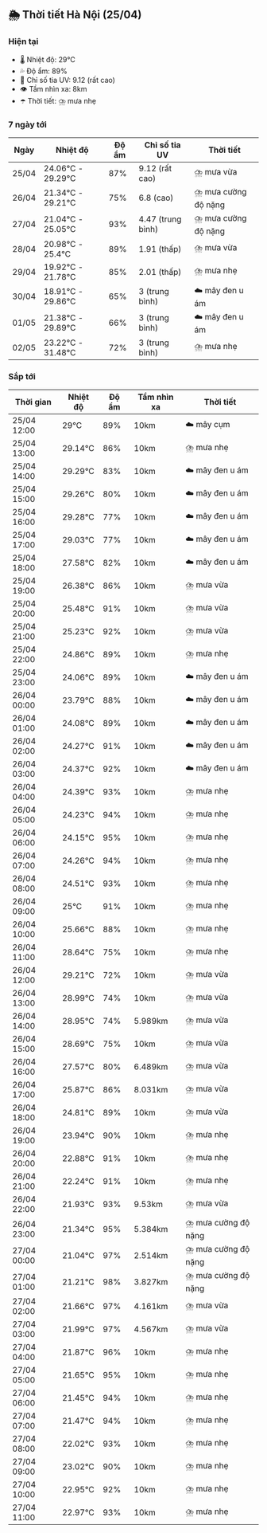 ## 🌦️ Thời tiết Hà Nội (25/04)

### Hiện tại

- 🌡️ Nhiệt độ: 29℃
- 💦 Độ ẩm: 89%
- 🌟 Chỉ số tia UV: 9.12 (rất cao)
- 👁️ Tầm nhìn xa: 8km
- ☂️ Thời tiết: ⛈️ mưa nhẹ

### 7 ngày tới

| Ngày | Nhiệt độ | Độ ẩm | Chỉ số tia UV | Thời tiết |
| --- | --- | --- | --- | --- |
| 25/04 | 24.06℃ - 29.29℃ | 87% | 9.12 (rất cao) | ⛈️ mưa vừa |
| 26/04 | 21.34℃ - 29.21℃ | 75% | 6.8 (cao) | ⛈️ mưa cường độ nặng |
| 27/04 | 21.04℃ - 25.05℃ | 93% | 4.47 (trung bình) | ⛈️ mưa cường độ nặng |
| 28/04 | 20.98℃ - 25.4℃ | 89% | 1.91 (thấp) | ⛈️ mưa vừa |
| 29/04 | 19.92℃ - 21.78℃ | 85% | 2.01 (thấp) | ⛈️ mưa nhẹ |
| 30/04 | 18.91℃ - 29.86℃ | 65% | 3 (trung bình) | ☁️ mây đen u ám |
| 01/05 | 21.38℃ - 29.89℃ | 66% | 3 (trung bình) | ☁️ mây đen u ám |
| 02/05 | 23.22℃ - 31.48℃ | 72% | 3 (trung bình) | ⛈️ mưa nhẹ |

### Sắp tới

| Thời gian | Nhiệt độ | Độ ẩm | Tầm nhìn xa | Thời tiết |
| --- | --- | --- | --- | --- |
| 25/04 12:00 | 29℃ | 89% | 10km | ☁️ mây cụm |
| 25/04 13:00 | 29.14℃ | 86% | 10km | ⛈️ mưa nhẹ |
| 25/04 14:00 | 29.29℃ | 83% | 10km | ☁️ mây đen u ám |
| 25/04 15:00 | 29.26℃ | 80% | 10km | ☁️ mây đen u ám |
| 25/04 16:00 | 29.28℃ | 77% | 10km | ☁️ mây đen u ám |
| 25/04 17:00 | 29.03℃ | 77% | 10km | ☁️ mây đen u ám |
| 25/04 18:00 | 27.58℃ | 82% | 10km | ☁️ mây đen u ám |
| 25/04 19:00 | 26.38℃ | 86% | 10km | ⛈️ mưa vừa |
| 25/04 20:00 | 25.48℃ | 91% | 10km | ⛈️ mưa vừa |
| 25/04 21:00 | 25.23℃ | 92% | 10km | ⛈️ mưa vừa |
| 25/04 22:00 | 24.86℃ | 89% | 10km | ⛈️ mưa nhẹ |
| 25/04 23:00 | 24.06℃ | 89% | 10km | ☁️ mây đen u ám |
| 26/04 00:00 | 23.79℃ | 88% | 10km | ☁️ mây đen u ám |
| 26/04 01:00 | 24.08℃ | 89% | 10km | ☁️ mây đen u ám |
| 26/04 02:00 | 24.27℃ | 91% | 10km | ☁️ mây đen u ám |
| 26/04 03:00 | 24.37℃ | 92% | 10km | ☁️ mây đen u ám |
| 26/04 04:00 | 24.39℃ | 93% | 10km | ⛈️ mưa nhẹ |
| 26/04 05:00 | 24.23℃ | 94% | 10km | ⛈️ mưa nhẹ |
| 26/04 06:00 | 24.15℃ | 95% | 10km | ⛈️ mưa nhẹ |
| 26/04 07:00 | 24.26℃ | 94% | 10km | ⛈️ mưa nhẹ |
| 26/04 08:00 | 24.51℃ | 93% | 10km | ⛈️ mưa nhẹ |
| 26/04 09:00 | 25℃ | 91% | 10km | ⛈️ mưa nhẹ |
| 26/04 10:00 | 25.66℃ | 88% | 10km | ⛈️ mưa nhẹ |
| 26/04 11:00 | 28.64℃ | 75% | 10km | ⛈️ mưa nhẹ |
| 26/04 12:00 | 29.21℃ | 72% | 10km | ⛈️ mưa vừa |
| 26/04 13:00 | 28.99℃ | 74% | 10km | ⛈️ mưa vừa |
| 26/04 14:00 | 28.95℃ | 74% | 5.989km | ⛈️ mưa vừa |
| 26/04 15:00 | 28.69℃ | 75% | 10km | ⛈️ mưa vừa |
| 26/04 16:00 | 27.57℃ | 80% | 6.489km | ⛈️ mưa vừa |
| 26/04 17:00 | 25.87℃ | 86% | 8.031km | ⛈️ mưa vừa |
| 26/04 18:00 | 24.81℃ | 89% | 10km | ⛈️ mưa vừa |
| 26/04 19:00 | 23.94℃ | 90% | 10km | ⛈️ mưa nhẹ |
| 26/04 20:00 | 22.88℃ | 91% | 10km | ⛈️ mưa nhẹ |
| 26/04 21:00 | 22.24℃ | 91% | 10km | ⛈️ mưa nhẹ |
| 26/04 22:00 | 21.93℃ | 93% | 9.53km | ⛈️ mưa vừa |
| 26/04 23:00 | 21.34℃ | 95% | 5.384km | ⛈️ mưa cường độ nặng |
| 27/04 00:00 | 21.04℃ | 97% | 2.514km | ⛈️ mưa cường độ nặng |
| 27/04 01:00 | 21.21℃ | 98% | 3.827km | ⛈️ mưa cường độ nặng |
| 27/04 02:00 | 21.66℃ | 97% | 4.161km | ⛈️ mưa vừa |
| 27/04 03:00 | 21.99℃ | 97% | 4.567km | ⛈️ mưa vừa |
| 27/04 04:00 | 21.87℃ | 96% | 10km | ⛈️ mưa nhẹ |
| 27/04 05:00 | 21.65℃ | 95% | 10km | ⛈️ mưa nhẹ |
| 27/04 06:00 | 21.45℃ | 94% | 10km | ⛈️ mưa nhẹ |
| 27/04 07:00 | 21.47℃ | 94% | 10km | ⛈️ mưa nhẹ |
| 27/04 08:00 | 22.02℃ | 93% | 10km | ⛈️ mưa nhẹ |
| 27/04 09:00 | 23.02℃ | 90% | 10km | ⛈️ mưa nhẹ |
| 27/04 10:00 | 22.95℃ | 92% | 10km | ⛈️ mưa nhẹ |
| 27/04 11:00 | 22.97℃ | 93% | 10km | ⛈️ mưa nhẹ |
